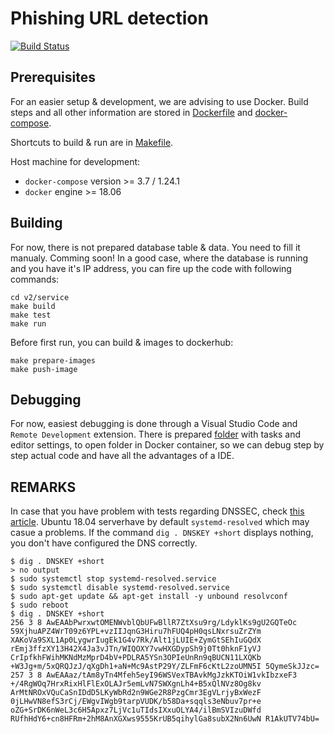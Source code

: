 # Phishing URL detection

[![Build Status](https://travis-ci.com/astaruch/master-thesis.svg?branch=master)](https://travis-ci.com/astaruch/master-thesis)

## Prerequisites

For an easier setup & development, we are advising to use Docker. Build steps and all other information are stored in [Dockerfile](v2/service/Dockerfile) and [docker-compose](v2/service/docker-compose.yml).

Shortcuts to build & run are in [Makefile](v2/service/Makefile).

Host machine for development:

- `docker-compose` version >= 3.7 / 1.24.1
- `docker` engine >= 18.06

## Building

For now, there is not prepared database table & data. You need to fill it manualy. Comming soon! In a good case, where the database is running and you have it's IP address, you can fire up the code with following commands:

    cd v2/service
    make build
    make test
    make run

Before first run, you can build & images to dockerhub:

    make prepare-images
    make push-image

## Debugging

For now, easiest debugging is done through a Visual Studio Code and `Remote Development` extension. There is prepared [folder](v2/.vscode/) with tasks and editor settings, to open folder in Docker container, so we can debug step by step actual code and have all the advantages of a IDE.

## REMARKS

In case that you have problem with tests regarding DNSSEC, check [this article](https://moss.sh/name-resolution-issue-systemd-resolved/). Ubuntu 18.04 serverhave by default `systemd-resolved` which may casue a problems. If the command `dig . DNSKEY +short` displays nothing, you don't have configured the DNS correctly.

    $ dig . DNSKEY +short
    > no output
    $ sudo systemctl stop systemd-resolved.service
    $ sudo systemctl disable systemd-resolved.service
    $ sudo apt-get update && apt-get install -y unbound resolvconf
    $ sudo reboot
    $ dig . DNSKEY +short
    256 3 8 AwEAAbPwrxwtOMENWvblQbUFwBllR7ZtXsu9rg/LdyklKs9gU2GQTeOc 59XjhuAPZ4WrT09z6YPL+vzIIJqnG3Hiru7hFUQ4pH0qsLNxrsuZrZYm XAKoVa9SXL1Ap0LygwrIugEk1G4v7Rk/Alt1jLUIE+ZymGtSEhIuGQdX rEmj3ffzXY13H42X4Ja3vJTn/WIQOXY7vwHXGDypSh9j0Tt0hknF1yVJ CrIpfkhFWihMKNdMzMprD4bV+PDLRA5YSn3OPIeUnRn9qBUCN11LXQKb +W3Jg+m/5xQRQJzJ/qXgDh1+aN+Mc9AstP29Y/ZLFmF6cKtL2zoUMN5I 5QymeSkJJzc=
    257 3 8 AwEAAaz/tAm8yTn4Mfeh5eyI96WSVexTBAvkMgJzkKTOiW1vkIbzxeF3 +/4RgWOq7HrxRixHlFlExOLAJr5emLvN7SWXgnLh4+B5xQlNVz8Og8kv ArMtNROxVQuCaSnIDdD5LKyWbRd2n9WGe2R8PzgCmr3EgVLrjyBxWezF 0jLHwVN8efS3rCj/EWgvIWgb9tarpVUDK/b58Da+sqqls3eNbuv7pr+e oZG+SrDK6nWeL3c6H5Apxz7LjVc1uTIdsIXxuOLYA4/ilBmSVIzuDWfd RUfhHdY6+cn8HFRm+2hM8AnXGXws9555KrUB5qihylGa8subX2Nn6UwN R1AkUTV74bU=


